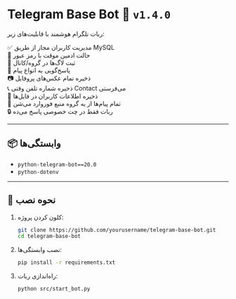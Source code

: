 # Telegram Base Bot 🤖 `v1.4.0`

ربات تلگرام هوشمند با قابلیت‌های زیر:

✅ مدیریت کاربران مجاز از طریق MySQL  
🔐 حالت ادمین موقت با رمز عبور  
📝 ثبت لاگ‌ها در گروه/کانال  
💬 پاسخ‌گویی به انواع پیام  
📷 ذخیره تمام عکس‌های پروفایل  
📞 ذخیره شماره تلفن وقتی Contact می‌فرستی  
📁 ذخیره اطلاعات کاربران در فایل‌ها  
🔁 تمام پیام‌ها از یه گروه منبع فوروارد می‌شن  
🔒 ربات فقط در چت خصوصی پاسخ می‌ده  

---

## 📦 وابستگی‌ها

- `python-telegram-bot==20.0`
- `python-dotenv`

---

## 🚀 نحوه نصب

1. کلون کردن پروژه:
   ```bash
   git clone https://github.com/yourusername/telegram-base-bot.git 
   cd telegram-base-bot
   ```

2. نصب وابستگی‌ها:
   ```bash
   pip install -r requirements.txt
   ```

3. راه‌اندازی ربات:
   ```bash
   python src/start_bot.py
   ```